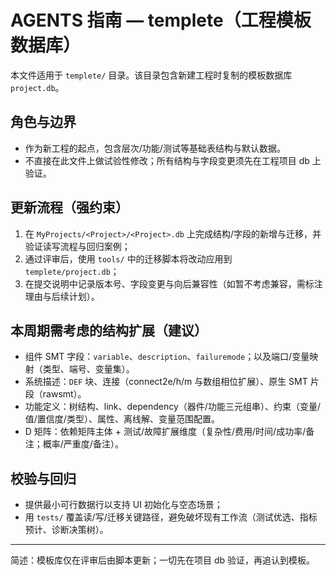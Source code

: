 # AGENTS 指南 — templete（工程模板数据库）

本文件适用于 `templete/` 目录。该目录包含新建工程时复制的模板数据库 `project.db`。

## 角色与边界
- 作为新工程的起点，包含层次/功能/测试等基础表结构与默认数据。
- 不直接在此文件上做试验性修改；所有结构与字段变更须先在工程项目 db 上验证。

## 更新流程（强约束）
1) 在 `MyProjects/<Project>/<Project>.db` 上完成结构/字段的新增与迁移，并验证读写流程与回归案例；
2) 通过评审后，使用 `tools/` 中的迁移脚本将改动应用到 `templete/project.db`；
3) 在提交说明中记录版本号、字段变更与向后兼容性（如暂不考虑兼容，需标注理由与后续计划）。

## 本周期需考虑的结构扩展（建议）
- 组件 SMT 字段：`variable`、`description`、`failuremode`；以及端口/变量映射（类型、端号、变量集）。
- 系统描述：`DEF` 块、连接（connect2e/h/m 与数组相位扩展）、原生 SMT 片段（rawsmt）。
- 功能定义：树结构、link、dependency（器件/功能三元组串）、约束（变量/值/置信度/类型）、属性、离线解、变量范围配置。
- D 矩阵：依赖矩阵主体 + 测试/故障扩展维度（复杂性/费用/时间/成功率/备注；概率/严重度/备注）。

## 校验与回归
- 提供最小可行数据行以支持 UI 初始化与空态场景；
- 用 `tests/` 覆盖读/写/迁移关键路径，避免破坏现有工作流（测试优选、指标预计、诊断决策树）。

---
简述：模板库仅在评审后由脚本更新；一切先在项目 db 验证，再追认到模板。

